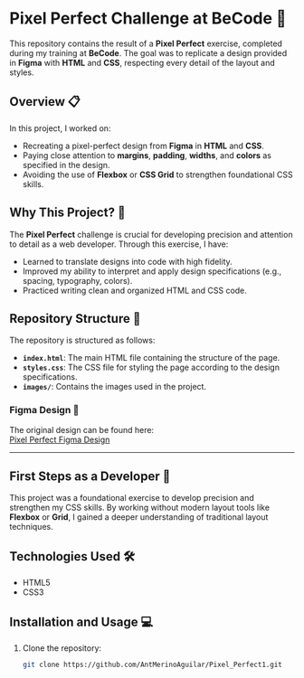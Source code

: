 # Pixel Perfect Challenge at BeCode 🎨

This repository contains the result of a **Pixel Perfect** exercise, completed during my training at **BeCode**. The goal was to replicate a design provided in **Figma** with **HTML** and **CSS**, respecting every detail of the layout and styles.

## Overview 📋

In this project, I worked on:  

- Recreating a pixel-perfect design from **Figma** in **HTML** and **CSS**.  
- Paying close attention to **margins**, **padding**, **widths**, and **colors** as specified in the design.  
- Avoiding the use of **Flexbox** or **CSS Grid** to strengthen foundational CSS skills.  

## Why This Project? 🤔

The **Pixel Perfect** challenge is crucial for developing precision and attention to detail as a web developer. Through this exercise, I have:  

- Learned to translate designs into code with high fidelity.  
- Improved my ability to interpret and apply design specifications (e.g., spacing, typography, colors).  
- Practiced writing clean and organized HTML and CSS code.  

## Repository Structure 📂

The repository is structured as follows:  

- **`index.html`**: The main HTML file containing the structure of the page.  
- **`styles.css`**: The CSS file for styling the page according to the design specifications.  
- **`images/`**: Contains the images used in the project.  

### Figma Design 🎨  

The original design can be found here:  
[Pixel Perfect Figma Design](https://www.figma.com/design/0O0tU0ZVFisqXcPLAt4COv/Exercise?node-id=1-2)

---

## First Steps as a Developer 🚀  

This project was a foundational exercise to develop precision and strengthen my CSS skills. By working without modern layout tools like **Flexbox** or **Grid**, I gained a deeper understanding of traditional layout techniques.  

## Technologies Used 🛠️  

- HTML5  
- CSS3  

## Installation and Usage 💻  

1. Clone the repository:  
   ```bash  
   git clone https://github.com/AntMerinoAguilar/Pixel_Perfect1.git  
